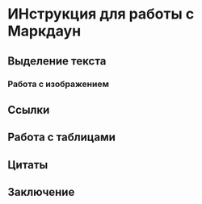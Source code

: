 # ИНструкция для работы с Маркдаун

## Выделение текста

### Работа с изображением

## Ссылки 

## Работа с таблицами 

## Цитаты

## Заключение